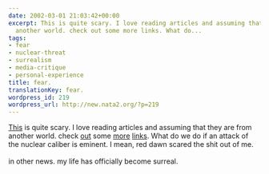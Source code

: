 ```yaml
---
date: 2002-03-01 21:03:42+00:00
excerpt: This is quite scary. I love reading articles and assuming that they are from
  another world. check out some more links. What do...
tags:
- fear
- nuclear-threat
- surrealism
- media-critique
- personal-experience
title: fear.
translationKey: fear.
wordpress_id: 219
wordpress_url: http://new.nata2.org/?p=219
---
```


<a href="http://www.washingtonpost.com/wp-dyn/articles/A20584-2002Feb28.html">This</a> is quite scary. I love reading articles and assuming that they are from another world. check <a href="http://www.worldnetdaily.com/images2/faa911memo.jpg">out</a> some <a href="http://www.rense.com/general20/una.htm">more</a> <a href="http://www.angelfire.com/retro/malcontentx/questions.html">links</a>. What do we do if an attack of the nuclear caliber is eminent. I mean, red dawn scared the shit out of me.  <br/><br/>in other news. my life has officially become surreal.